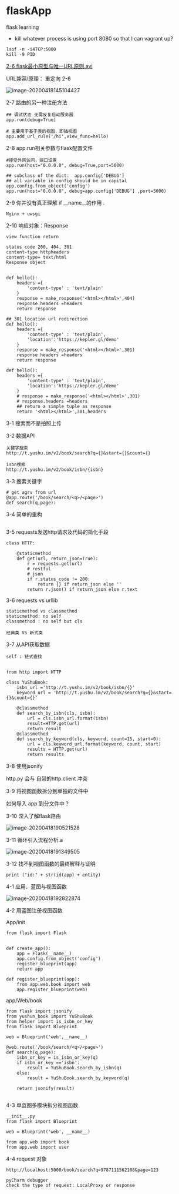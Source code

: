 # flaskApp
flask learning


* kill whatever process is using port 8080 so that I can vagrant up?
```
lsof -n -i4TCP:5000
kill -9 PID
```



[2-6 flask最小原型与唯一URL原则.avi]()

URL兼容/原理： 重定向 2-6

![image-20200418145104427](README_img/image-20200418145104427.png)





2-7 路由的另一种注册方法

```
## 调试状态 无需反复启动服务器
app.run(debug=True)

# 主要用于基于类的视图，即插视图
app.add_url_rule('/hi',view_func=hello)
```



2-8 app.run相关参数与flask配置文件

```
#接受外网访问，端口设置
app.run(host="0.0.0.0", debug=True,port=5000)

## subclass of the dict:  app.config['DEBUG']
## all variable in config should be in capital 
app.config.from_object('config')
app.run(host="0.0.0.0", debug=app.config['DEBUG'] ,port=5000)
```



2-9 你并没有真正理解 if __name__的作用 .

```
Nginx + uwsgi 
```



2-10 响应对象：Response

```
view function return

status code 200, 404, 301
content-type httpheaders
content-type= text/html
Response object


def hello():
    headers ={
        'content-type' : 'text/plain'
    }
    response = make_response('<html></html>',404)
    response.headers =headers
    return response
    
## 301 location url redirection     
def hello():
    headers ={
        'content-type' : 'text/plain',
        'location':'https://kepler.gl/demo'
    }
    response = make_response('<html></html>',301)
    response.headers =headers
    return response
    
def hello():
    headers ={
        'content-type' : 'text/plain',
        'location':'https://kepler.gl/demo'
    }
    # response = make_response('<html></html>',301)
    # response.headers =headers
    ## return a simple tuple as response
    return '<html></html>',301,headers

```





3-1 搜索而不是拍照上传

3-2 数据API

```
关键字搜索
http://t.yushu.im/v2/book/search?q={}&start={}&count={}

isbn搜索
http://t.yushu.im/v2/book/isbn/{isbn}
```

3-3 搜索关键字

```
# get agrv from url
@app.route('/book/search/<q>/<page>')
def search(q,page):
```

3-4 简单的重构

```

```

3-5 requests发送http请求及代码的简化手段

```
class HTTP:

    @staticmethod
    def get(url, return_json=True):
        r = requests.get(url)
        # restful
        # json
        if r.status_code != 200:
            return {} if return_json else ''
        return r.json() if return_json else r.text

```



3-6 requests vs urllib

```
staticmethod vs classmethod
staticmethod: no self
classmethod : no self but cls

经典类 VS 新式类
```

3-7 从API获取数据



```
self : 链式查找


from http import HTTP

class YuShuBook:
    isbn_url ='http://t.yushu.im/v2/book/isbn/{}'
    keyword_url = 'http://t.yushu.im/v2/book/search?q={}&start={}&count={}'

    @classmethod
    def search_by_isbn(cls, isbn):
        url = cls.isbn_url.format(isbn)
        result=HTTP.get(url)
        return result
    @classmethod
    def search_by_keyword(cls, keyword, count=15, start=0):
        url = cls.keyword_url.format(keyword, count, start)
        results = HTTP.get(url)
        return results
```

3-8 使用jsonify

http.py 会与 自带的http.client 冲突



3-9 将视图函数拆分到单独的文件中 

如何导入 app 到分文件中？

3-10 深入了解flask路由

![image-20200418190521528](README_img/image-20200418190521528.png)

3-11 循环引入流程分析.a

![image-20200418191349505](README_img/image-20200418191349505.png)

3-12 找不到视图函数的最终解释与证明

```
print ("id:" + str(id(app) + entity)
```



4-1 应用、蓝图与视图函数

![image-20200418192822874](README_img/image-20200418192822874.png)



4-2 用蓝图注册视图函数

App/init

```
from flask import Flask


def create_app():
    app = Flask(__name__)
    app.config.from_object('config')
    register_blueprint(app)
    return app

def register_blueprint(app):
    from app.web.book import web
    app.register_blueprint(web)
```

app/Web/book

```
from flask import jsonify
from yushun_book import YuShuBook 
from helper import is_isbn_or_key
from flask import Blueprint

web = Blueprint('web',__name__)

@web.route('/book/search/<q>/<page>')
def search(q,page):
    isbn_or_key = is_isbn_or_key(q)
    if isbn_or_key =='isbn':
        result = YuShuBook.search_by_isbn(q)
    else:
        result = YuShuBook.search_by_keyword(q)

    return jsonify(result)
 
```



4-3 单蓝图多模块拆分视图函数



```
__init__.py
from flask import Blueprint

web = Blueprint('web', __name__)

from app.web import book
from app.web import user
```



4-4 request 对象

```
http://localhost:5000/book/search?q=9787111562108&page=123

pyCharm debugger
check the type of request: LocalProxy or response

```



